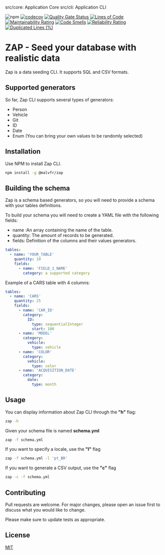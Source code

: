 src/core: Application Core
src/cli: Application CLI

![npm](https://img.shields.io/npm/dt/@malvfr/zap?style=plastic)
[![codecov](https://codecov.io/gh/malvfr/zap/branch/master/graph/badge.svg?token=9YKLT5WKFU)](https://codecov.io/gh/malvfr/zap)
[![Quality Gate Status](https://sonarcloud.io/api/project_badges/measure?project=malvfr_zap&metric=alert_status)](https://sonarcloud.io/dashboard?id=malvfr_zap)
[![Lines of Code](https://sonarcloud.io/api/project_badges/measure?project=malvfr_zap&metric=ncloc)](https://sonarcloud.io/dashboard?id=malvfr_zap)
[![Maintainability Rating](https://sonarcloud.io/api/project_badges/measure?project=malvfr_zap&metric=sqale_rating)](https://sonarcloud.io/dashboard?id=malvfr_zap)
[![Code Smells](https://sonarcloud.io/api/project_badges/measure?project=malvfr_zap&metric=code_smells)](https://sonarcloud.io/dashboard?id=malvfr_zap)
[![Reliability Rating](https://sonarcloud.io/api/project_badges/measure?project=malvfr_zap&metric=reliability_rating)](https://sonarcloud.io/dashboard?id=malvfr_zap)
[![Duplicated Lines (%)](https://sonarcloud.io/api/project_badges/measure?project=malvfr_zap&metric=duplicated_lines_density)](https://sonarcloud.io/dashboard?id=malvfr_zap)

# ZAP - Seed your database with realistic data

Zap is a data seeding CLI. It supports SQL and CSV formats.

## Supported generators

So far, Zap CLI supports several types of generators:

- Person
- Vehicle
- Git
- ID
- Date
- Enum (You can bring your own values to be randomly selected)

## Installation

Use NPM to install Zap CLI.

```bash
npm install -g @malvfr/zap
```

## Building the schema

Zap is a schema based generators, so you will need to provide a schema with your tables definitions.

To build your schema you will need to create a YAML file with the following fields:

- name :An array containing the name of the table.
- quantity: The amount of records to be generated.
- fields: Definition of the columns and their values generators.

```yml
tables:
  - name: 'YOUR_TABLE'
    quantity: 10
    fields:
      - name: 'FIELD_1_NAME'
        category: a supported category
```

Example of a CARS table with 4 columns:

```yaml
tables:
  - name: 'CARS'
    quantity: 25
    fields:
      - name: 'CAR_ID'
        category:
          ID:
            type: sequentialInteger
            start: 100
      - name: 'MODEL'
        category:
          vehicle:
            type: vehicle
      - name: 'COLOR'
        category:
          vehicle:
            type: color
      - name: 'ACQUISITION_DATE'
        category:
          date:
            type: month
```

## Usage

You can display information about Zap CLI through the **"h"** flag:

```bash
zap -h
```

Given your schema file is named **schema.yml**

```bash
zap -f schema.yml
```

If you want to specify a locale, use the **"l"** flag

```bash
zap -f schema.yml -l 'pt_BR'
```

If you want to generate a CSV output, use the **"c"** flag

```bash
zap -c -f schema.yml
```

## Contributing

Pull requests are welcome. For major changes, please open an issue first to discuss what you would like to change.

Please make sure to update tests as appropriate.

## License

[MIT](https://choosealicense.com/licenses/mit/)
